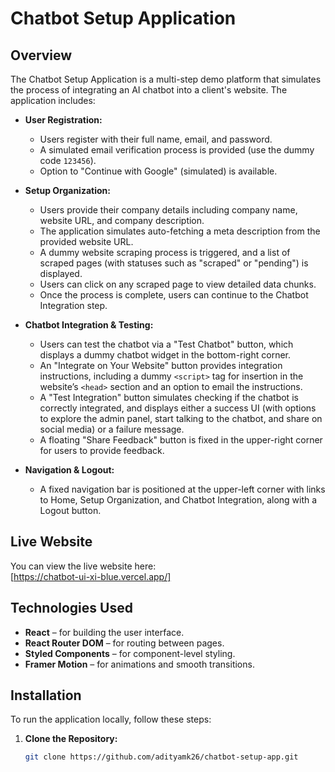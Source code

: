 # Chatbot Setup Application

## Overview

The Chatbot Setup Application is a multi-step demo platform that simulates the process of integrating an AI chatbot into a client's website. The application includes:

- **User Registration:**  
  - Users register with their full name, email, and password.
  - A simulated email verification process is provided (use the dummy code `123456`).
  - Option to "Continue with Google" (simulated) is available.

- **Setup Organization:**  
  - Users provide their company details including company name, website URL, and company description.
  - The application simulates auto-fetching a meta description from the provided website URL.
  - A dummy website scraping process is triggered, and a list of scraped pages (with statuses such as "scraped" or "pending") is displayed.
  - Users can click on any scraped page to view detailed data chunks.
  - Once the process is complete, users can continue to the Chatbot Integration step.

- **Chatbot Integration & Testing:**  
  - Users can test the chatbot via a "Test Chatbot" button, which displays a dummy chatbot widget in the bottom-right corner.
  - An "Integrate on Your Website" button provides integration instructions, including a dummy `<script>` tag for insertion in the website’s `<head>` section and an option to email the instructions.
  - A "Test Integration" button simulates checking if the chatbot is correctly integrated, and displays either a success UI (with options to explore the admin panel, start talking to the chatbot, and share on social media) or a failure message.
  - A floating "Share Feedback" button is fixed in the upper-right corner for users to provide feedback.

- **Navigation & Logout:**  
  - A fixed navigation bar is positioned at the upper-left corner with links to Home, Setup Organization, and Chatbot Integration, along with a Logout button.

## Live Website

You can view the live website here:  
[https://chatbot-ui-xi-blue.vercel.app/]  


## Technologies Used

- **React** – for building the user interface.
- **React Router DOM** – for routing between pages.
- **Styled Components** – for component-level styling.
- **Framer Motion** – for animations and smooth transitions.

## Installation

To run the application locally, follow these steps:

1. **Clone the Repository:**

   ```bash
   git clone https://github.com/adityamk26/chatbot-setup-app.git
